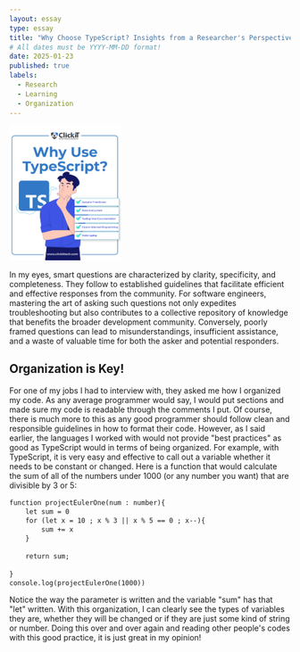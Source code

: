 ```yaml
---
layout: essay
type: essay
title: "Why Choose TypeScript? Insights from a Researcher's Perspective"
# All dates must be YYYY-MM-DD format!
date: 2025-01-23
published: true
labels:
  - Research
  - Learning
  - Organization
---
```


<img width="200px" class="rounded float-start pe-4" src="../img/Diagrams-1.jpg">

In my eyes, smart questions are characterized by clarity, specificity, and completeness. They follow to established guidelines that facilitate efficient and effective responses from the community. For software engineers, mastering the art of asking such questions not only expedites troubleshooting but also contributes to a collective repository of knowledge that benefits the broader development community. Conversely, poorly framed questions can lead to misunderstandings, insufficient assistance, and a waste of valuable time for both the asker and potential responders.

## Organization is Key!

For one of my jobs I had to interview with, they asked me how I organized my code. As any average programmer would say, I would put sections and made sure my code is readable through the comments I put. Of course, there is much more to this as any good programmer should follow clean and responsible guidelines in how to format their code. However, as I said earlier, the languages I worked with would not provide "best practices" as good as TypeScript would in terms of being organized. For example, with TypeScript, it is very easy and effective to call out a variable whether it needs to be constant or changed. Here is a function that would calculate the sum of all of the numbers under 1000 (or any number you want) that are divisible by 3 or 5:

```
function projectEulerOne(num : number){
    let sum = 0
    for (let x = 10 ; x % 3 || x % 5 == 0 ; x--){
        sum += x
    } 

    return sum;

}
console.log(projectEulerOne(1000))
```

Notice the way the parameter is written and the variable "sum" has that "let" written. With this organization, I can clearly see the types of variables they are, whether they will be changed or if they are just some kind of string or number. Doing this over and over again and reading other people's codes with this good practice, it is just great in my opinion! 


